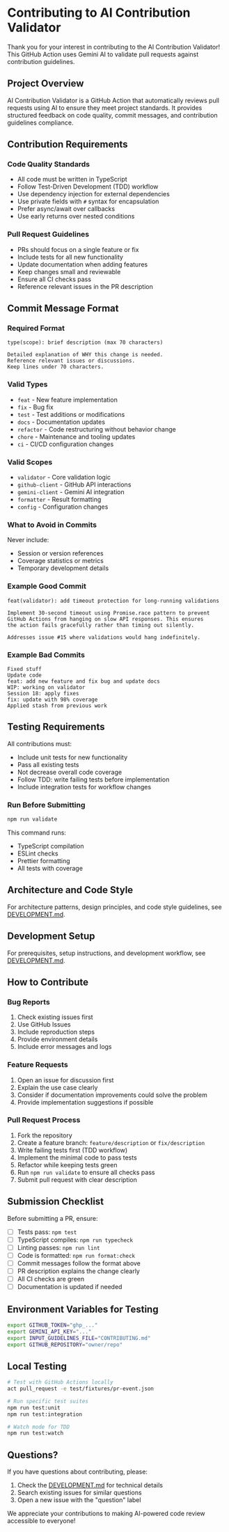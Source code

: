 # Contributing to AI Contribution Validator

Thank you for your interest in contributing to the AI Contribution Validator! This GitHub Action
uses Gemini AI to validate pull requests against contribution guidelines.

## Project Overview

AI Contribution Validator is a GitHub Action that automatically reviews pull requests using AI to
ensure they meet project standards. It provides structured feedback on code quality, commit
messages, and contribution guidelines compliance.

## Contribution Requirements

### Code Quality Standards

- All code must be written in TypeScript
- Follow Test-Driven Development (TDD) workflow
- Use dependency injection for external dependencies
- Use private fields with `#` syntax for encapsulation
- Prefer async/await over callbacks
- Use early returns over nested conditions

### Pull Request Guidelines

- PRs should focus on a single feature or fix
- Include tests for all new functionality
- Update documentation when adding features
- Keep changes small and reviewable
- Ensure all CI checks pass
- Reference relevant issues in the PR description

## Commit Message Format

### Required Format

```
type(scope): brief description (max 70 characters)

Detailed explanation of WHY this change is needed.
Reference relevant issues or discussions.
Keep lines under 70 characters.
```

### Valid Types

- `feat` - New feature implementation
- `fix` - Bug fix
- `test` - Test additions or modifications
- `docs` - Documentation updates
- `refactor` - Code restructuring without behavior change
- `chore` - Maintenance and tooling updates
- `ci` - CI/CD configuration changes

### Valid Scopes

- `validator` - Core validation logic
- `github-client` - GitHub API interactions
- `gemini-client` - Gemini AI integration
- `formatter` - Result formatting
- `config` - Configuration changes

### What to Avoid in Commits

Never include:

- Session or version references
- Coverage statistics or metrics
- Temporary development details

### Example Good Commit

```
feat(validator): add timeout protection for long-running validations

Implement 30-second timeout using Promise.race pattern to prevent
GitHub Actions from hanging on slow API responses. This ensures
the action fails gracefully rather than timing out silently.

Addresses issue #15 where validations would hang indefinitely.
```

### Example Bad Commits

```
Fixed stuff
Update code
feat: add new feature and fix bug and update docs
WIP: working on validator
Session 18: apply fixes
fix: update with 98% coverage
Applied stash from previous work
```

## Testing Requirements

All contributions must:

- Include unit tests for new functionality
- Pass all existing tests
- Not decrease overall code coverage
- Follow TDD: write failing tests before implementation
- Include integration tests for workflow changes

### Run Before Submitting

```bash
npm run validate
```

This command runs:

- TypeScript compilation
- ESLint checks
- Prettier formatting
- All tests with coverage

## Architecture and Code Style

For architecture patterns, design principles, and code style guidelines, see
[DEVELOPMENT.md](./DEVELOPMENT.md).

## Development Setup

For prerequisites, setup instructions, and development workflow, see
[DEVELOPMENT.md](./DEVELOPMENT.md).

## How to Contribute

### Bug Reports

1. Check existing issues first
2. Use GitHub Issues
3. Include reproduction steps
4. Provide environment details
5. Include error messages and logs

### Feature Requests

1. Open an issue for discussion first
2. Explain the use case clearly
3. Consider if documentation improvements could solve the problem
4. Provide implementation suggestions if possible

### Pull Request Process

1. Fork the repository
2. Create a feature branch: `feature/description` or `fix/description`
3. Write failing tests first (TDD workflow)
4. Implement the minimal code to pass tests
5. Refactor while keeping tests green
6. Run `npm run validate` to ensure all checks pass
7. Submit pull request with clear description

## Submission Checklist

Before submitting a PR, ensure:

- [ ] Tests pass: `npm test`
- [ ] TypeScript compiles: `npm run typecheck`
- [ ] Linting passes: `npm run lint`
- [ ] Code is formatted: `npm run format:check`
- [ ] Commit messages follow the format above
- [ ] PR description explains the change clearly
- [ ] All CI checks are green
- [ ] Documentation is updated if needed

## Environment Variables for Testing

```bash
export GITHUB_TOKEN="ghp_..."
export GEMINI_API_KEY="..."
export INPUT_GUIDELINES_FILE="CONTRIBUTING.md"
export GITHUB_REPOSITORY="owner/repo"
```

## Local Testing

```bash
# Test with GitHub Actions locally
act pull_request -e test/fixtures/pr-event.json

# Run specific test suites
npm run test:unit
npm run test:integration

# Watch mode for TDD
npm run test:watch
```

## Questions?

If you have questions about contributing, please:

1. Check the [DEVELOPMENT.md](./DEVELOPMENT.md) for technical details
2. Search existing issues for similar questions
3. Open a new issue with the "question" label

We appreciate your contributions to making AI-powered code review accessible to everyone!
